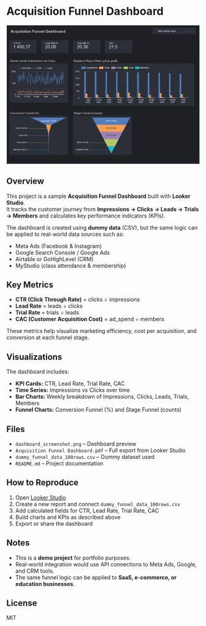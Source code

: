 # Acquisition Funnel Dashboard

<p align="center">
  <img src="./dashboard_screenshot" alt="Dashboard Screenshot" width="800">
</p>

## Overview
This project is a sample **Acquisition Funnel Dashboard** built with **Looker Studio**.  
It tracks the customer journey from **Impressions → Clicks → Leads → Trials → Members** and calculates key performance indicators (KPIs).

The dashboard is created using **dummy data** (CSV), but the same logic can be applied to real-world data sources such as:
- Meta Ads (Facebook & Instagram)
- Google Search Console / Google Ads
- Airtable or GoHighLevel (CRM)
- MyStudio (class attendance & membership)

## Key Metrics
- **CTR (Click Through Rate)** = clicks ÷ impressions  
- **Lead Rate** = leads ÷ clicks  
- **Trial Rate** = trials ÷ leads  
- **CAC (Customer Acquisition Cost)** = ad_spend ÷ members  

These metrics help visualize marketing efficiency, cost per acquisition, and conversion at each funnel stage.

## Visualizations
The dashboard includes:
- **KPI Cards:** CTR, Lead Rate, Trial Rate, CAC  
- **Time Series:** Impressions vs Clicks over time  
- **Bar Charts:** Weekly breakdown of Impressions, Clicks, Leads, Trials, Members  
- **Funnel Charts:** Conversion Funnel (%) and Stage Funnel (counts)

## Files
- `dashboard_screenshot.png` – Dashboard preview  
- `Acquisition Funnel Dashboard.pdf` – Full export from Looker Studio  
- `dummy_funnel_data_100rows.csv` – Dummy dataset used  
- `README.md` – Project documentation  

## How to Reproduce
1. Open [Looker Studio](https://lookerstudio.google.com/)  
2. Create a new report and connect `dummy_funnel_data_100rows.csv`  
3. Add calculated fields for CTR, Lead Rate, Trial Rate, CAC  
4. Build charts and KPIs as described above  
5. Export or share the dashboard  

## Notes
- This is a **demo project** for portfolio purposes.  
- Real-world integration would use API connections to Meta Ads, Google, and CRM tools.  
- The same funnel logic can be applied to **SaaS, e-commerce, or education businesses**.

## License
MIT
